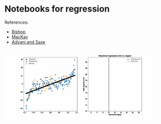# Notebooks for regression

References:
  * [Bishop](https://link.springer.com/book/9780387310732)
  * [MacKay](https://www.inference.org.uk/itprnn/book.pdf)
  * [Advani and Saxe](https://www.sciencedirect.com/science/article/pii/S0893608020303117)

![Alt Text](https://raw.githubusercontent.com/AurelienDecelle/RoscoffAI2023/main/Regression/animated_regression.gif)
